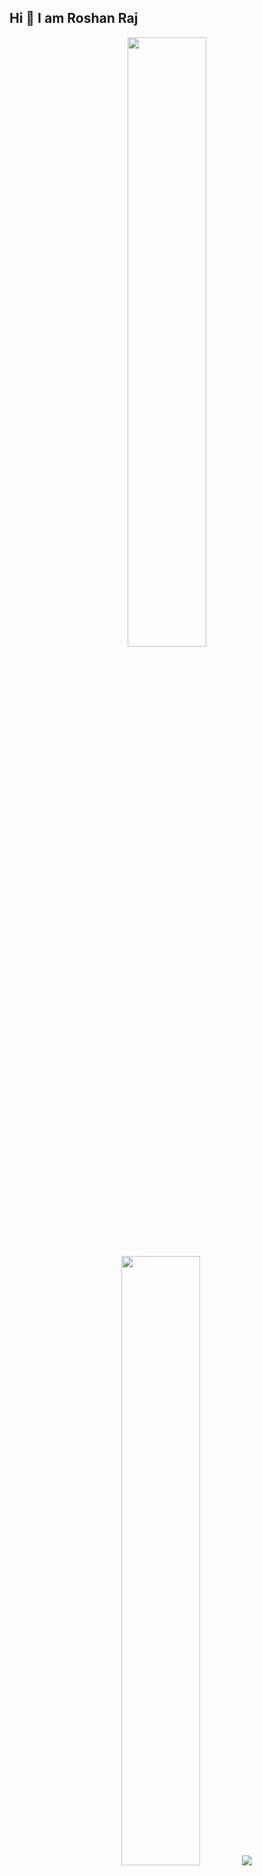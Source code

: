 ## Hi 👋 I am Roshan Raj 
<p align="center">
  <img height="50%" width="auto" src ="https://github-readme-stats.vercel.app/api?username=roshan-raj-fhr&show_icons=true&count_private=true&theme=darcula&hide_border=true&hide=issues,contribs&bg_color=00000000">
  <img height="50%" width="auto" src ="https://github-readme-stats.vercel.app/api/top-langs/?username=roshan-raj-fhr&layout=compact&count_private=true&hide_border=true&theme=darcula&bg_color=00000000&langs_count=6&hide=jupyter%20notebook,tex,css,php&exclude_repo=Pacman-AI">
  <img src ="https://github-readme-streak-stats.herokuapp.com?user=roshan-raj-fhr&theme=darcula&count_private=true&hide_border=true&background=FFFFFF00">
  <br>
  </p>
